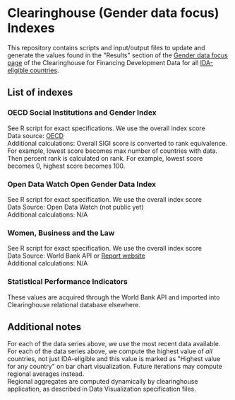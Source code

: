 # Clearinghouse (Gender data focus) Indexes
This repository contains scripts and input/output files to update and generate the values found in the "Results" section of the [Gender data focus page](https://smartdatafinance.org/gender) of the Clearinghouse for Financing Development Data for all [IDA-eligible countries](https://ida.worldbank.org/en/about/borrowing-countries).

## List of indexes
### OECD Social Institutions and Gender Index
See R script for exact specifications. We use the overall index score  
Data source: [OECD](https://stats.oecd.org/Index.aspx?DataSetCode=SIGI2019)  
Additional calculations: Overall SIGI score is converted to rank equivalence. For example, lowest score becomes max number of countries with data. Then percent rank is calculated on rank. For example, lowest score becomes 0, highest score becomes 100.

### Open Data Watch Open Gender Data Index
See R script for exact specification. We use the overall index score  
Data Source: Open Data Watch (not public yet)  
Additional calculations: N/A

### Women, Business and the Law
See R script for exact specification. We use the overall index score  
Data Source: World Bank API or [Report website](https://wbl.worldbank.org/en/wbl-data)  
Additional calculations: N/A

### Statistical Performance Indicators
These values are acquired through the World Bank API and imported into Clearinghouse relational database elsewhere.

## Additional notes
For each of the data series above, we use the most recent data available.  
For each of the data series above, we compute the highest value of *all* countries, not just IDA-eligible and this value is marked as "Highest value for any country" on bar chart visualization. Future iterations may compute regional averages instead.  
Regional aggregates are computed dynamically by clearinghouse application, as described in Data Visualization specification files.
